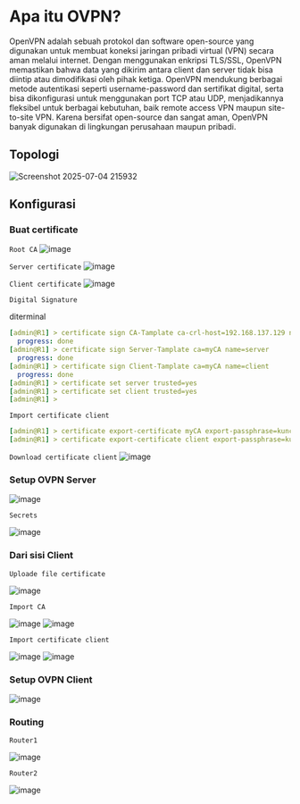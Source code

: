 # Apa itu OVPN?
OpenVPN adalah sebuah protokol dan software open-source yang digunakan untuk membuat koneksi jaringan pribadi virtual (VPN) secara aman melalui internet. Dengan menggunakan enkripsi TLS/SSL, OpenVPN memastikan bahwa data yang dikirim antara client dan server tidak bisa diintip atau dimodifikasi oleh pihak ketiga. OpenVPN mendukung berbagai metode autentikasi seperti username-password dan sertifikat digital, serta bisa dikonfigurasi untuk menggunakan port TCP atau UDP, menjadikannya fleksibel untuk berbagai kebutuhan, baik remote access VPN maupun site-to-site VPN. Karena bersifat open-source dan sangat aman, OpenVPN banyak digunakan di lingkungan perusahaan maupun pribadi.

## Topologi

![Screenshot 2025-07-04 215932](https://github.com/user-attachments/assets/60592bf6-cbe4-4513-a5e4-46198a7dcb15)

## Konfigurasi
### Buat certificate
`Root CA`
![image](https://github.com/user-attachments/assets/f00231c6-e02c-4565-b467-a489f1696e7a)

`Server certificate`
![image](https://github.com/user-attachments/assets/e0d31d56-9f23-4a3e-832c-c0c310dcae88)

`Client certificate`
![image](https://github.com/user-attachments/assets/7c9f75c3-05f5-4df0-9761-536a8eb61972)

`Digital Signature`

diterminal
```yaml
[admin@R1] > certificate sign CA-Tamplate ca-crl-host=192.168.137.129 name=myCA
  progress: done
[admin@R1] > certificate sign Server-Tamplate ca=myCA name=server
  progress: done
[admin@R1] > certificate sign Client-Tamplate ca=myCA name=client
  progress: done
[admin@R1] > certificate set server trusted=yes
[admin@R1] > certificate set client trusted=yes
[admin@R1] > 
```

`Import certificate client`
```yaml
[admin@R1] > certificate export-certificate myCA export-passphrase=kunciajaib
[admin@R1] > certificate export-certificate client export-passphrase=kunciajaib
```

`Download certificate client`
![image](https://github.com/user-attachments/assets/f7b1fb17-9764-46b2-b73e-8de1952e43cd)

### Setup OVPN Server
![image](https://github.com/user-attachments/assets/965c3df6-b130-4d54-ad1d-d4c887fb36eb)

`Secrets`

![image](https://github.com/user-attachments/assets/64c33f1e-0b6b-4f6b-b64d-9d4b82db0c0f)

### Dari sisi Client
`Uploade file certificate`

![image](https://github.com/user-attachments/assets/8e1c0a55-b520-40be-b8c8-d123e4f306d3)

`Import CA`

![image](https://github.com/user-attachments/assets/41ca5d25-c7dd-4bb2-90f0-07d03d3003d0)
![image](https://github.com/user-attachments/assets/a3008f25-c76a-4689-a6f0-e3a1005f693e)

`Import certificate client `

![image](https://github.com/user-attachments/assets/a0d85eb0-5b90-4215-9cd2-7256b7279b16)
![image](https://github.com/user-attachments/assets/889c086c-9724-427e-ab39-09717402a0cc)

### Setup OVPN Client
![image](https://github.com/user-attachments/assets/4de3a33f-0e71-49dd-b715-0e1164f5fea0)

### Routing
`Router1`

![image](https://github.com/user-attachments/assets/b46c737c-5a1a-4d7d-9db3-818ad9bde1fa)

`Router2`

![image](https://github.com/user-attachments/assets/2e753b98-6c95-43f8-af3a-006e63a2eb1c)



















